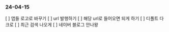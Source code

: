 ### 24-04-15

[ ] 앱들 로고로 바꾸기
[ ] url 발행하기
[ ] 해당 url로 들어오면 되게 하기
[ ] 디폴트 다크로
[ ] 최근 검색 나오게
[ ] 네이버 블로그 안나왕
